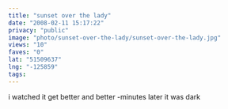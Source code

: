 ```yaml
---
title: "sunset over the lady"
date: "2008-02-11 15:17:22"
privacy: "public"
image: "photo/sunset-over-the-lady/sunset-over-the-lady.jpg"
views: "10"
faves: "0"
lat: "51509637"
lng: "-125859"
tags:
---
```

i watched it get better and better -minutes later it was dark


